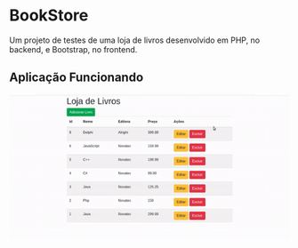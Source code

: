 # BookStore
Um projeto de testes de uma loja de livros desenvolvido em PHP, no backend, e Bootstrap, no frontend.

## Aplicação Funcionando
![](video-2020-05-25-195433.gif)
